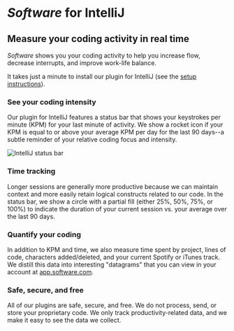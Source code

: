 # *Software* for IntelliJ

## Measure your coding activity in real time 

*Software* shows you your coding activity to help you increase flow, decrease interrupts, and improve work-life balance. 

It takes just a minute to install our plugin for IntelliJ (see the [setup instructions](https://www.software.com/text-editors-and-ides/intellij)).

### See your coding intensity

Our plugin for IntelliJ features a status bar that shows your keystrokes per minute (KPM) for your last minute of activity. We show a rocket icon if your KPM is equal to or above your average KPM per day for the last 90 days--a subtle reminder of your relative coding focus and intensity. 

![IntelliJ status bar](https://uploads-ssl.webflow.com/5b589ab81371d7c6ffc8d17a/5b8cc544012ec37c12c75bb9_intellij-status-bar.png)

### Time tracking

Longer sessions are generally more productive because we can maintain context and more easily retain logical constructs related to our code. In the status bar, we show a circle with a partial fill (either 25%, 50%, 75%, or 100%) to indicate the duration of your current session vs. your average over the last 90 days.

### Quantify your coding

In addition to KPM and time, we also measure time spent by project, lines of code, characters added/deleted, and your current Spotify or iTunes track. We distill this data into interesting "datagrams" that you can view in your account at [app.software.com](https://app.software.com).

### Safe, secure, and free

All of our plugins are safe, secure, and free. We do not process, send, or store your proprietary code. We only track productivity-related data, and we make it easy to see the data we collect.